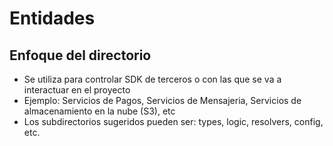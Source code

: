 # Entidades

## Enfoque del directorio
- Se utiliza para controlar SDK de terceros o con las que se va a interactuar en el proyecto
- Ejemplo: Servicios de Pagos, Servicios de Mensajeria, Servicios de almacenamiento en la nube (S3), etc
- Los subdirectorios sugeridos pueden ser: types, logic, resolvers, config, etc.